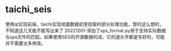 # taichi_seis
使用qt实现前端，taichi实现地震数据初至拾取的部分处理功能，暂时这么想的，不知道这几天能不能写出来了
20221201-添加了sps_format.py用于支持实际数据与sps文件的匹配。如果使用SEG的开源数据的话，它的道头字都是写好的，可能并不需要太多修改。
